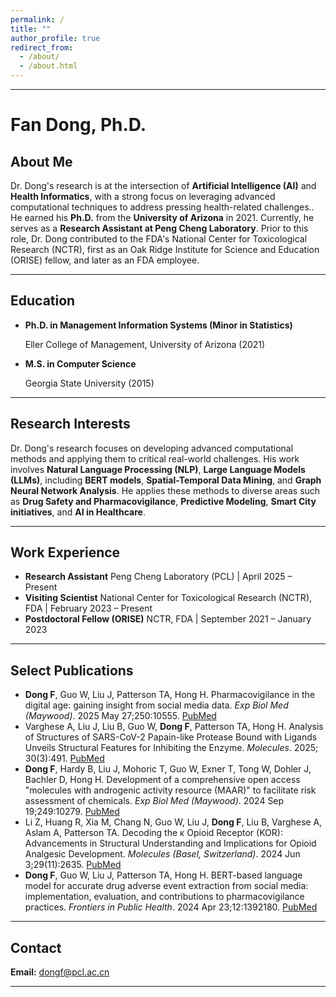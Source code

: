 ```yaml
---
permalink: /
title: ""
author_profile: true
redirect_from: 
  - /about/
  - /about.html
---
```



---

# Fan Dong, Ph.D.

## About Me

Dr. Dong's research is at the intersection of **Artificial Intelligence (AI)** and **Health Informatics**, with a strong focus on leveraging advanced computational techniques to address pressing health-related challenges.. He earned his **Ph.D.** from the **University of Arizona** in 2021. Currently, he serves as a **Research Assistant at Peng Cheng Laboratory**. Prior to this role, Dr. Dong contributed to the FDA's National Center for Toxicological Research (NCTR), first as an Oak Ridge Institute for Science and Education (ORISE) fellow, and later as an FDA employee.

---

## Education

* **Ph.D. in Management Information Systems (Minor in Statistics)**

    Eller College of Management, University of Arizona (2021)
* **M.S. in Computer Science**

    Georgia State University (2015)

---

## Research Interests

Dr. Dong's research focuses on developing advanced computational methods and applying them to critical real-world challenges. His work involves **Natural Language Processing (NLP)**, **Large Language Models (LLMs)**, including **BERT models**, **Spatial-Temporal Data Mining**, and **Graph Neural Network Analysis**. He applies these methods to diverse areas such as **Drug Safety and Pharmacovigilance**, **Predictive Modeling**, **Smart City initiatives**, and **AI in Healthcare**.

---

## Work Experience

* **Research Assistant**
    Peng Cheng Laboratory (PCL) | April 2025 – Present
* **Visiting Scientist**
    National Center for Toxicological Research (NCTR), FDA | February 2023 – Present
* **Postdoctoral Fellow (ORISE)**
    NCTR, FDA | September 2021 – January 2023

---

## Select Publications

* **Dong F**, Guo W, Liu J, Patterson TA, Hong H. Pharmacovigilance in the digital age: gaining insight from social media data. *Exp Biol Med (Maywood)*. 2025 May 27;250:10555. [PubMed](https://pubmed.ncbi.nlm.nih.gov/40495881/)
* Varghese A, Liu J, Liu B, Guo W, **Dong F**, Patterson TA, Hong H. Analysis of Structures of SARS-CoV-2 Papain-like Protease Bound with Ligands Unveils Structural Features for Inhibiting the Enzyme. *Molecules*. 2025; 30(3):491. [PubMed](https://pubmed.ncbi.nlm.nih.gov/39942596/)
* **Dong F**, Hardy B, Liu J, Mohoric T, Guo W, Exner T, Tong W, Dohler J, Bachler D, Hong H. Development of a comprehensive open access "molecules with androgenic activity resource (MAAR)" to facilitate risk assessment of chemicals. *Exp Biol Med (Maywood)*. 2024 Sep 19;249:10279. [PubMed](https://pubmed.ncbi.nlm.nih.gov/39364092/)
* Li Z, Huang R, Xia M, Chang N, Guo W, Liu J, **Dong F**, Liu B, Varghese A, Aslam A, Patterson TA. Decoding the κ Opioid Receptor (KOR): Advancements in Structural Understanding and Implications for Opioid Analgesic Development. *Molecules (Basel, Switzerland)*. 2024 Jun 3;29(11):2635. [PubMed](https://pubmed.ncbi.nlm.nih.gov/38893511/)
* **Dong F**, Guo W, Liu J, Patterson TA, Hong H. BERT-based language model for accurate drug adverse event extraction from social media: implementation, evaluation, and contributions to pharmacovigilance practices. *Frontiers in Public Health*. 2024 Apr 23;12:1392180. [PubMed](https://pubmed.ncbi.nlm.nih.gov/38716250/)

---

## Contact

**Email:** dongf@pcl.ac.cn

---
